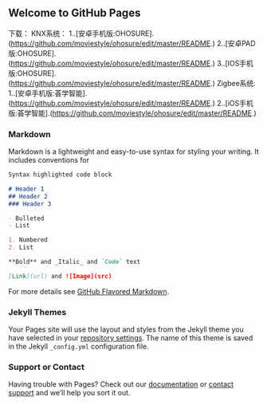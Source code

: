 ## Welcome to GitHub Pages

下载：
KNX系统：
1..[安卓手机版:OHOSURE].(https://github.com/moviestyle/ohosure/edit/master/README.) 
2..[安卓PAD版:OHOSURE].(https://github.com/moviestyle/ohosure/edit/master/README.) 
3..[IOS手机版:OHOSURE].(https://github.com/moviestyle/ohosure/edit/master/README.) 
Zigbee系统:
1..[安卓手机版:荟学智能].(https://github.com/moviestyle/ohosure/edit/master/README.) 
2..[iOS手机版:荟学智能].(https://github.com/moviestyle/ohosure/edit/master/README.) 


### Markdown

Markdown is a lightweight and easy-to-use syntax for styling your writing. It includes conventions for

```markdown
Syntax highlighted code block

# Header 1
## Header 2
### Header 3

- Bulleted
- List

1. Numbered
2. List

**Bold** and _Italic_ and `Code` text

[Link](url) and ![Image](src)
```

For more details see [GitHub Flavored Markdown](https://guides.github.com/features/mastering-markdown/).

### Jekyll Themes

Your Pages site will use the layout and styles from the Jekyll theme you have selected in your [repository settings](https://github.com/moviestyle/ohosure/settings). The name of this theme is saved in the Jekyll `_config.yml` configuration file.

### Support or Contact

Having trouble with Pages? Check out our [documentation](https://help.github.com/categories/github-pages-basics/) or [contact support](https://github.com/contact) and we’ll help you sort it out.
